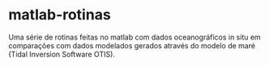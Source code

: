 # matlab-rotinas
Uma série de rotinas feitas no matlab com dados oceanográficos in situ em comparações com dados modelados gerados através do modelo de maré (Tidal Inversion Software OTIS).
